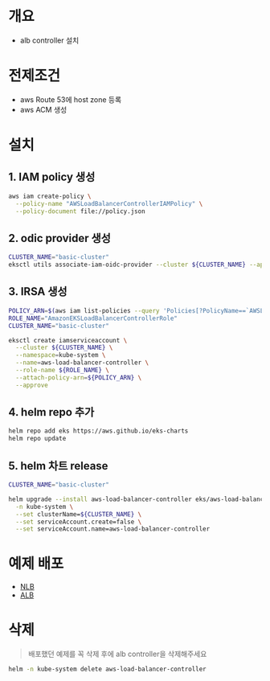 # 개요
* alb controller 설치

# 전제조건
* aws Route 53에 host zone 등록
* aws ACM 생성

# 설치
## 1. IAM policy 생성
```bash
aws iam create-policy \
  --policy-name "AWSLoadBalancerControllerIAMPolicy" \
  --policy-document file://policy.json
```

## 2. odic provider 생성
```bash
CLUSTER_NAME="basic-cluster"
eksctl utils associate-iam-oidc-provider --cluster ${CLUSTER_NAME} --approve
```

## 3. IRSA 생성
```bash
POLICY_ARN=$(aws iam list-policies --query 'Policies[?PolicyName==`AWSLoadBalancerControllerIAMPolicy`].Arn' --output text)
ROLE_NAME="AmazonEKSLoadBalancerControllerRole"
CLUSTER_NAME="basic-cluster"

eksctl create iamserviceaccount \
  --cluster ${CLUSTER_NAME} \
  --namespace=kube-system \
  --name=aws-load-balancer-controller \
  --role-name ${ROLE_NAME} \
  --attach-policy-arn=${POLICY_ARN} \
  --approve
```

## 4. helm repo 추가
```bash
helm repo add eks https://aws.github.io/eks-charts
helm repo update
```

## 5. helm 차트 release
```bash
CLUSTER_NAME="basic-cluster"

helm upgrade --install aws-load-balancer-controller eks/aws-load-balancer-controller \
  -n kube-system \
  --set clusterName=${CLUSTER_NAME} \
  --set serviceAccount.create=false \
  --set serviceAccount.name=aws-load-balancer-controller
```

# 예제 배포
* [NLB](././nlb_example.yaml)
* [ALB](./alb_example.yaml)


# 삭제
> 배포했던 예제를 꼭 삭제 후에 alb controller을 삭제해주세요

```bash
helm -n kube-system delete aws-load-balancer-controller
```
